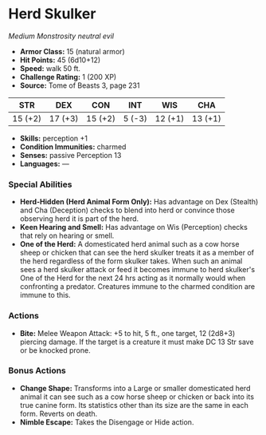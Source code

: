 # Herd Skulker

*Medium* *Monstrosity* *neutral evil*

- **Armor Class:** 15 (natural armor)
- **Hit Points:** 45 (6d10+12)
- **Speed:** walk 50 ft.
- **Challenge Rating:** 1 (200 XP)
- **Source:** Tome of Beasts 3, page 231

| STR | DEX | CON | INT | WIS | CHA |
| --- | --- | --- | --- | --- | --- |
| 15 (+2) | 17 (+3) | 15 (+2) | 5 (-3) | 12 (+1) | 13 (+1) |

- **Skills:** perception +1
- **Condition Immunities:** charmed
- **Senses:** passive Perception 13
- **Languages:** —

### Special Abilities

- **Herd-Hidden (Herd Animal Form Only):** Has advantage on Dex (Stealth) and Cha (Deception) checks to blend into herd or convince those observing herd it is part of the herd.
- **Keen Hearing and Smell:** Has advantage on Wis (Perception) checks that rely on hearing or smell.
- **One of the Herd:** A domesticated herd animal such as a cow horse sheep or chicken that can see the herd skulker treats it as a member of the herd regardless of the form skulker takes. When such an animal sees a herd skulker attack or feed it becomes immune to herd skulker's One of the Herd for the next 24 hrs acting as it normally would when confronting a predator. Creatures immune to the charmed condition are immune to this.

### Actions

- **Bite:** Melee Weapon Attack: +5 to hit, 5 ft., one target, 12 (2d8+3) piercing damage. If the target is a creature it must make DC 13 Str save or be knocked prone.

### Bonus Actions

- **Change Shape:** Transforms into a Large or smaller domesticated herd animal it can see such as a cow horse sheep or chicken or back into its true canine form. Its statistics other than its size are the same in each form. Reverts on death.
- **Nimble Escape:** Takes the Disengage or Hide action.


